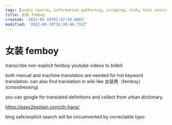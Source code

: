```yaml
---
tags: [audio source, information gathering, scraping, stub, text source, video source]
title: 女装 femboy
created: '2022-05-19T01:47:59.000Z'
modified: '2022-08-18T16:38:44.732Z'
---
```


# 女装 femboy

transcribe non-explicit femboy youtube videos to bilibili

both manual and machine translation are needed for hot keyword translation. can also find translation in wiki like 女装男（femboy）(crossdressing)

you can google for translated definitions and collect from urban dictionary.

https://easy2explain.com/zh-hans/

bing safe/explicit search will be circumvented by correctable typo
